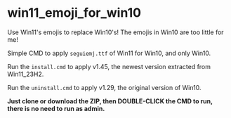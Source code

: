 # win11_emoji_for_win10
Use Win11's emojis to replace Win10's! The emojis in Win10 are too little for me!

Simple CMD to apply `seguiemj.ttf` of Win11 for Win10, and only Win10.

Run the `install.cmd` to apply v1.45, the newest version extracted from Win11_23H2.

Run the `uninstall.cmd` to apply v1.29, the original version of Win10.

**Just clone or download the ZIP, then DOUBLE-CLICK the CMD to run, there is no need to run as admin.**

